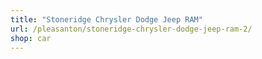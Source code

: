 ```yaml
---
title: "Stoneridge Chrysler Dodge Jeep RAM"
url: /pleasanton/stoneridge-chrysler-dodge-jeep-ram-2/
shop: car
---
```


